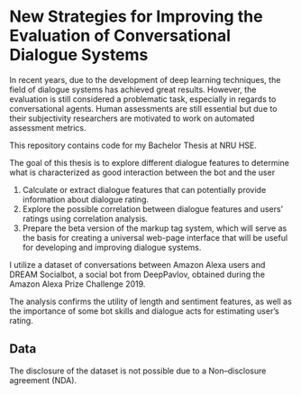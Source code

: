 # New Strategies for Improving the Evaluation of Conversational Dialogue Systems

In recent years, due to the development of deep learning techniques, the field of dialogue systems has achieved great results. However, the evaluation is still considered a problematic task, especially in regards to conversational agents. Human assessments are still essential but due to their subjectivity researchers are motivated to work on automated assessment metrics. 

This repository contains code for my Bachelor Thesis at NRU HSE.

The goal of this thesis is to explore different dialogue features to determine what is characterized as good interaction between the bot and the user

1. Calculate or extract dialogue features that can potentially provide information about dialogue rating.
2. Explore the possible correlation between dialogue features and users’ ratings using correlation analysis.
3. Prepare the beta version of the markup tag system, which will serve as the basis for creating a universal web-page interface that will be useful for developing and improving dialogue systems.

I utilize a dataset of conversations between Amazon Alexa users and DREAM Socialbot, a social bot from DeepPavlov, obtained during the Amazon Alexa Prize Challenge 2019.

The analysis confirms the utility of length and sentiment features, as well as the importance of some bot skills and dialogue acts for estimating user’s rating.

## Data

The disclosure of the dataset is not possible due to a Non–disclosure agreement (NDA).
